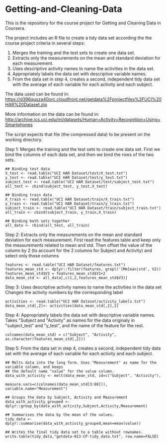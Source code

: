# Getting-and-Cleaning-Data
This is the repository for the course project for Getting and Cleaning Data in Coursera.

The project includes an R file to create a tidy data set according the the course project criteria in several steps:

1. Merges the training and the test sets to create one data set.
2. Extracts only the measurements on the mean and standard deviation for each measurement. 
3. Uses descriptive activity names to name the activities in the data set.
4. Appropriately labels the data set with descriptive variable names. 
5. From the data set in step 4, creates a second, independent tidy data set with the average of each variable for each activity and each subject.

The data used can be found in:
https://d396qusza40orc.cloudfront.net/getdata%2Fprojectfiles%2FUCI%20HAR%20Dataset.zip 

More information on the data can be found in:
http://archive.ics.uci.edu/ml/datasets/Human+Activity+Recognition+Using+Smartphones 

The script expects that file (the compressed data) to be present on the working directory.

Step 1: Merges the training and the test sets to create one data set.
First we bind the columns of each data set, and then we bind the rows of the two sets.
```
## Binding test data
X_test <- read.table("UCI HAR Dataset/test/X_test.txt")
y_test <- read.table("UCI HAR Dataset/test/y_test.txt")
subject_test <- read.table("UCI HAR Dataset/test/subject_test.txt")
all_test <- cbind(subject_test, y_test,X_test)

## Binding train data
X_train <- read.table("UCI HAR Dataset/train/X_train.txt")
y_train <- read.table("UCI HAR Dataset/train/y_train.txt")
subject_train <- read.table("UCI HAR Dataset/train/subject_train.txt")
all_train <- cbind(subject_train, y_train,X_train)

## Binding both sets together
all_data <- rbind(all_test, all_train)
```

Step 2: Extracts only the measurements on the mean and standard deviation for each measurement. 
First read the features table and keep only the measurements related to mean and std.
Then offset the value of the column by 2 (to account for the 2 columns for Subject and Activity) and select only those columns
```
features <- read.table("UCI HAR Dataset/features.txt")    
features_mean_std <- dplyr::filter(features, grepl('[Mm]ean|std', V2))
features_mean_std$V3 = features_mean_std$V1+2
data_mean_std <- all_data[,c(1,2,features_mean_std$V3)]
```

Step 3: Uses descriptive activity names to name the activities in the data set
Changes the activity numbers by the corresponding label
```
activities <- read.table("UCI HAR Dataset/activity_labels.txt")
data_mean_std[,2]<- activities[data_mean_std[,2],2]
```

Step 4: Appropriately labels the data set with descriptive variable names. 
Takes "Subject and "Activity" as names for the data originaly in "subject_test" and "y_test", 
and the name of the feature for the rest.
```
colnames(data_mean_std) = c("Subject", "Activity", as.character(features_mean_std[,2]))
```

Step 5: From the data set in step 4, creates a second, independent tidy data set with the average of each variable for each activity and each subject.
```
## Melts data into the long form. Uses "Measurement" as name for the variable column, and keeps 
## the default name "value" for the value column.
data_with_activity <- melt(data_mean_std, id=c("Subject", "Activity"), 
                           measure.vars=c(colnames(data_mean_std[3:88])), variable.name="Measurement")

## Groups the data by Subject, Activity and Measurement
data_with_activity_grouped <- dplyr::group_by(data_with_activity,Subject,Activity,Measurement)

## Summarises the data by the mean of the values.
tidy_data <- dplyr::summarise(data_with_activity_grouped,mean=mean(value))

## Writes the final tidy data set to a table without rownames.
write.table(tidy_data,"getdata-013-CP-tidy_data.txt", row.name=FALSE)
```

